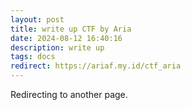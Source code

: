 ```yaml
---
layout: post
title: write up CTF by Aria
date: 2024-08-12 16:40:16
description: write up
tags: docs
redirect: https://ariaf.my.id/ctf_aria
---
```


Redirecting to another page.